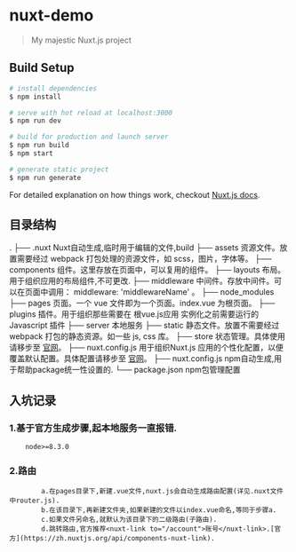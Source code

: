 # nuxt-demo

> My majestic Nuxt.js project

## Build Setup

``` bash
# install dependencies
$ npm install

# serve with hot reload at localhost:3000
$ npm run dev

# build for production and launch server
$ npm run build
$ npm start

# generate static project
$ npm run generate
```
For detailed explanation on how things work, checkout [Nuxt.js docs](https://nuxtjs.org).

##     目录结构
.
├── .nuxt                       Nuxt自动生成,临时用于编辑的文件,build
├── assets                      资源文件。放置需要经过 webpack 打包处理的资源文件，如 scss，图片，字体等。
├── components                  组件。这里存放在页面中，可以复用的组件。
├── layouts                     布局。用于组织应用的布局组件,不可更改.
├── middleware                  中间件。存放中间件。可以在页面中调用： middleware: 'middlewareName' 。
├── node_modules
├── pages                       页面。一个 vue 文件即为一个页面。index.vue 为根页面。
├── plugins                     插件。用于组织那些需要在 根vue.js应用 实例化之前需要运行的 Javascript 插件
├── server                      本地服务
├── static                      静态文件。放置不需要经过 webpack 打包的静态资源。如一些 js, css 库。
├── store                       状态管理。具体使用请移步至 [官网](https://zh.nuxtjs.org/guide/vuex-store/)。
├── nuxt.config.js              用于组织Nuxt.js 应用的个性化配置，以便覆盖默认配置。具体配置请移步至 [官网](https://zh.nuxtjs.org/guide/configuration/)。
├── nuxt.config.js              npm自动生成,用于帮助package统一性设置的.
└── package.json                npm包管理配置


##      入坑记录

###     1.基于官方生成步骤,起本地服务一直报错.
        node>=8.3.0

###      2.路由
            a.在pages目录下,新建.vue文件,nuxt.js会自动生成路由配置(详见.nuxt文件中router.js).
            b.在该目录下,再新建文件夹,如果新建的文件以index.vue命名,等同于步骤a.
            c.如果文件另命名,就默认为该目录下的二级路由(子路由).
            d.跳转路由,官方推荐<nuxt-link to="/account">账号</nuxt-link>.[官方](https://zh.nuxtjs.org/api/components-nuxt-link).
